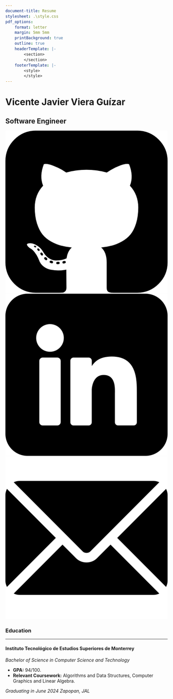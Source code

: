 ```yaml
---
document-title: Resume
stylesheet: .\style.css 
pdf_options:
    format: letter
    margin: 5mm 5mm
    printBackground: true
    outline: true
    headerTemplate: |-
        <section>
        </section>
    footerTemplate: |-
        <style>
        </style>
---
```


<!-- Header -->
# Vicente Javier Viera Guízar
## Software Engineer
<section id="Links">

[![GitHub][GITHUB_ICON]][GITHUB]
[![LinkedIn][LINKEDIN_ICON]][LINKEDIN]
[![Mail][MAIL_ICON]][MAIL]
</section>

### Education
________________________________________
<section id="Content">

#### Instituto Tecnológico de Estudios Superiores de Monterrey
*Bachelor of Science in Computer Science and Technology*
- __GPA:__ 94/100.
- __Relevant Coursework:__ Algorithms and Data Structures, Computer Graphics and Linear Algebra.

<div>

*Graduating in June 2024*
*Zapopan, JAL*
</div>
</section>

<!-- Links -->
[GITHUB]: https://github.com/VicenteVieraG
[LINKEDIN]: www.linkedin.com/in/vicenteviera
[MAIL]: mailto:vicentejvg@outlook.com
<!-- Assets -->
[GITHUB_ICON]: ./assets/github-sign.png
[LINKEDIN_ICON]: ./assets/linkedin.png
[MAIL_ICON]: ./assets/email.png